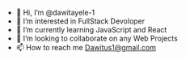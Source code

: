 - 👋 Hi, I’m @dawitayele-1
- 👀 I’m interested in FullStack Devoloper
- 🌱 I’m currently learning JavaScript and React
- 💞️ I’m looking to collaborate on any Web Projects
- 📫 How to reach me Dawitus1@gmail.com

<!---
dawitayele-1/dawitayele-1 is a ✨ special ✨ repository because its `README.md` (this file) appears on your GitHub profile.
You can click the Preview link to take a look at your changes.
--->
